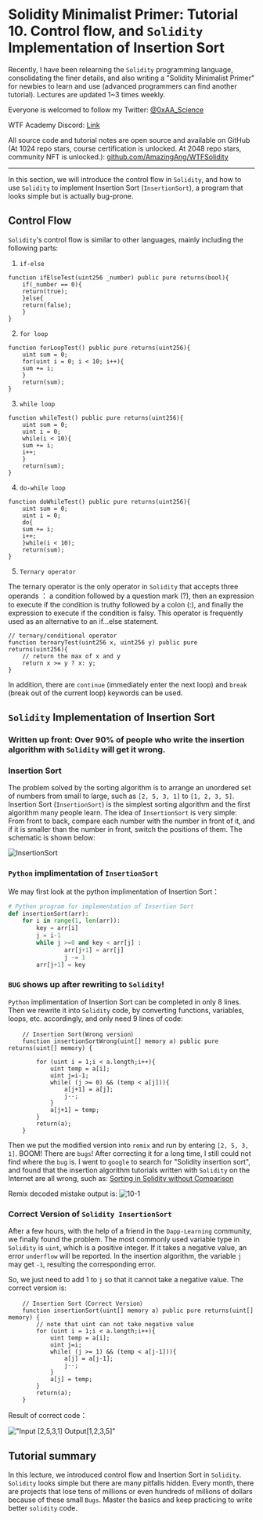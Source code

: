 # Solidity Minimalist Primer: Tutorial 10. Control flow, and `Solidity` Implementation of Insertion Sort

Recently, I have been relearning the `Solidity` programming language, consolidating the finer details, and also writing a "Solidity Minimalist Primer" for newbies to learn and use (advanced programmers can find another tutorial). Lectures are updated 1~3 times weekly. 

Everyone is welcomed to follow my Twitter: [@0xAA_Science](https://twitter.com/0xAA_Science)

WTF Academy Discord: [Link](https://discord.gg/5akcruXrsk)

All source code and tutorial notes are open source and available on GitHub (At 1024 repo stars, course certification is unlocked. At 2048 repo stars, community NFT is unlocked.): [github.com/AmazingAng/WTFSolidity](https://github.com/AmazingAng/WTFSolidity)

-----

In this section, we will introduce the control flow in `Solidity`, and how to use `Solidity` to implement Insertion Sort (`InsertionSort`), a program that looks simple but is actually bug-prone.

## Control Flow

`Solidity`'s control flow is similar to other languages, mainly including the following parts:

1. `if-else`

```solidity
function ifElseTest(uint256 _number) public pure returns(bool){
    if(_number == 0){
	return(true);
    }else{
	return(false);
    }
}
```
2. `for loop`

```solidity
function forLoopTest() public pure returns(uint256){
    uint sum = 0;
    for(uint i = 0; i < 10; i++){
	sum += i;
    }
    return(sum);
}
```
3. `while loop`

```solidity
function whileTest() public pure returns(uint256){
    uint sum = 0;
    uint i = 0;
    while(i < 10){
	sum += i;
	i++;
    }
    return(sum);
}
```
4. `do-while loop`

```solidity
function doWhileTest() public pure returns(uint256){
    uint sum = 0;
    uint i = 0;
    do{
	sum += i;
	i++;
    }while(i < 10);
    return(sum);
}
```

5. `Ternary operator`

The ternary operator is the only operator in `Solidity` that accepts three operands ： a condition followed by a question mark (?), then an expression to execute if the condition is truthy followed by a colon (:), and finally the expression to execute if the condition is falsy. This operator is frequently used as an alternative to an if...else statement.

```solidity
// ternary/conditional operator
function ternaryTest(uint256 x, uint256 y) public pure returns(uint256){
    // return the max of x and y
    return x >= y ? x: y; 
}
```

In addition, there are `continue` (immediately enter the next loop) and `break` (break out of the current loop) keywords can be used.

## `Solidity` Implementation of Insertion Sort

### Written up front: Over 90% of people who write the insertion algorithm with `Solidity` will get it wrong.

### Insertion Sort

The problem solved by the sorting algorithm is to arrange an unordered set of numbers from small to large, such as `[2, 5, 3, 1]` to `[1, 2, 3, 5]`. 
Insertion Sort (`InsertionSort`) is the simplest sorting algorithm and the first algorithm many people learn. 
The idea of `InsertionSort` is very simple: From front to back, compare each number with the number in front of it, and if it is smaller than the number in front, switch the positions of them. 
The schematic is shown below:

![InsertionSort](https://i.pinimg.com/originals/92/b0/34/92b034385c440e08bc8551c97df0a2e3.gif)

### `Python` implimentation of `InsertionSort`

We may first look at the python implimentation of Insertion Sort：

```python
# Python program for implementation of Insertion Sort
def insertionSort(arr):
	for i in range(1, len(arr)):
		key = arr[i]
		j = i-1
		while j >=0 and key < arr[j] :
				arr[j+1] = arr[j]
				j -= 1
		arr[j+1] = key
```
### `BUG` shows up after rewriting to `Solidity`! 
`Python` implimentation of Insertion Sort can be completed in only 8 lines. 
Then we rewrite it into `Solidity` code, by converting functions, variables, loops, etc. accordingly, and only need 9 lines of code:

``` solidity
    // Insertion Sort(Wrong version）
    function insertionSortWrong(uint[] memory a) public pure returns(uint[] memory) {
        
        for (uint i = 1;i < a.length;i++){
            uint temp = a[i];
            uint j=i-1;
            while( (j >= 0) && (temp < a[j])){
                a[j+1] = a[j];
                j--;
            }
            a[j+1] = temp;
        }
        return(a);
    }
```

Then we put the modified version into `remix` and run by entering `[2, 5, 3, 1]`. BOOM! There are `bugs`! 
After correcting it for a long time, I still could not find where the `bug` is. 
I went to `google` to search for "Solidity insertion sort", and found that the insertion algorithm tutorials written with `Solidity` on the Internet are all wrong, such as: [Sorting in Solidity without Comparison](https://medium.com/coinmonks/sorting-in-solidity-without-comparison-4eb47e04ff0d)

Remix decoded mistake output is:
![10-1](./img/10-1.jpg)

### Correct Version of `Solidity InsertionSort`

After a few hours, with the help of a friend in the `Dapp-Learning` community, we finally found the problem. 
The most commonly used variable type in `Solidity` is `uint`, which is a positive integer. 
If it takes a negative value, an error `underflow` will be reported. 
In the insertion algorithm, the variable `j` may get `-1`, resulting the corresponding error.

So, we just need to add 1 to `j` so that it cannot take a negative value. The correct version is:

```solidity
    // Insertion Sort（Correct Version）
    function insertionSort(uint[] memory a) public pure returns(uint[] memory) {
        // note that uint can not take negative value
        for (uint i = 1;i < a.length;i++){
            uint temp = a[i];
            uint j=i;
            while( (j >= 1) && (temp < a[j-1])){
                a[j] = a[j-1];
                j--;
            }
            a[j] = temp;
        }
        return(a);
    }
```

Result of correct code：

!["Input [2,5,3,1] Output[1,2,3,5]"](https://images.mirror-media.xyz/publication-images/S-i6rwCMeXoi8eNJ0fRdB.png?height=300&width=554)

## Tutorial summary

In this lecture, we introduced control flow and Insertion Sort in `Solidity`. `Solidity` looks simple but there are many pitfalls hidden. Every month, there are projects that lose tens of millions or even hundreds of millions of dollars because of these small `Bugs`. Master the basics and keep practicing to write better `solidity` code.

